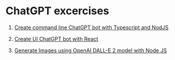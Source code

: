 # ChatGPT excercises

1. [Create command line ChatGPT bot with Typescript and NodJS](ai-chatgpt-typescript)

2. [Create UI ChatGPT bot with React](ai-chatgpt-ui-react)

3. [Generate Images using OpenAI DALL-E 2 model with Node JS](openaiDALLE2)